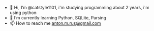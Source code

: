 - 👋 Hi, I’m @catstyle1101, i'm studying programming about 2 years, i'm using python
- 🌱 I’m currently learning Python, SQLite, Parsing
- 📫 How to reach me anton.m.rus@gmail.com

<!---
catstyle1101/catstyle1101 is a ✨ special ✨ repository because its `README.md` (this file) appears on your GitHub profile.
You can click the Preview link to take a look at your changes.
--->
